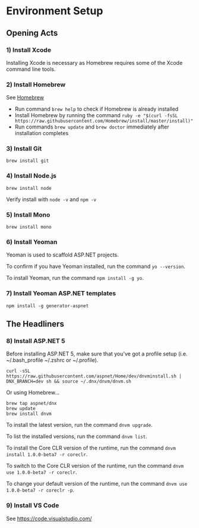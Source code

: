 
# Environment Setup

## Opening Acts

### 1) Install Xcode

Installing Xcode is necessary as Homebrew requires some of the Xcode command line tools.

### 2) Install Homebrew

See [Homebrew](http://brew.sh)

* Run command `brew help` to check if Homebrew is already installed
* Install Homebrew by running the command `ruby -e "$(curl -fsSL https://raw.githubusercontent.com/Homebrew/install/master/install)"`
* Run commands `brew update` and `brew doctor` immediately after installation completes

### 3) Install Git

`brew install git`

### 4) Install Node.js

`brew install node`

Verify install with `node -v` and `npm -v`

### 5) Install Mono

`brew install mono`

### 6) Install Yeoman

Yeoman is used to scaffold ASP.NET projects.

To confirm if you have Yeoman installed, run the command `yo --version`.

To install Yeoman, run the command `npm install -g yo`.

### 7) Install Yeoman ASP.NET templates

`npm install -g generator-aspnet`

## The Headliners

### 8) Install ASP.NET 5

Before installing ASP.NET 5, make sure that you've got a profile setup (i.e. ~/.bash_profile ~/.zshrc or ~/.profile).

```
curl -sSL https://raw.githubusercontent.com/aspnet/Home/dev/dnvminstall.sh | DNX_BRANCH=dev sh && source ~/.dnx/dnvm/dnvm.sh
```

Or using Homebrew...

```
brew tap aspnet/dnx
brew update
brew install dnvm
```

To install the latest version, run the command `dnvm upgrade`.

To list the installed versions, run the command `dnvm list`.

To install the Core CLR version of the runtime, run the command `dnvm install 1.0.0-beta7 -r coreclr`.

To switch to the Core CLR version of the runtime, run the command `dnvm use 1.0.0-beta7 -r coreclr`.

To change your default version of the runtime, run the command `dnvm use 1.0.0-beta7 -r coreclr -p`.

### 9) Install VS Code

See https://code.visualstudio.com/
